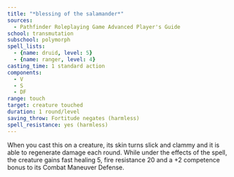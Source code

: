 ```yaml
---
title: "*blessing of the salamander*"
sources:
  - Pathfinder Roleplaying Game Advanced Player's Guide
school: transmutation
subschool: polymorph
spell_lists:
  - {name: druid, level: 5}
  - {name: ranger, level: 4}
casting_time: 1 standard action
components:
  - V
  - S
  - DF
range: touch
target: creature touched
duration: 1 round/level
saving_throw: Fortitude negates (harmless)
spell_resistance: yes (harmless)
---
```


When you cast this on a creature, its skin turns slick and clammy and it is able to regenerate damage each round. While under the effects of the spell, the creature gains fast healing 5, fire resistance 20 and a +2 competence bonus to its Combat Maneuver Defense.

